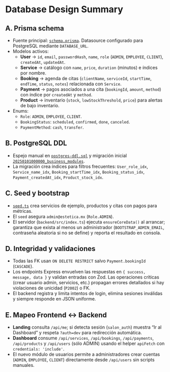 # Database Design Summary

## A. Prisma schema
- Fuente principal: [`schema.prisma`](./schema.prisma). Datasource configurado para PostgreSQL mediante `DATABASE_URL`.
- Modelos activos:
  - **User** → `id`, `email`, `passwordHash`, `name`, `role` (`ADMIN`, `EMPLOYEE`, `CLIENT`), `createdAt`, `updatedAt`.
  - **Service** → catálogo con `name`, `price`, `duration` (minutos) e índices por nombre.
  - **Booking** → agenda de citas (`clientName`, `serviceId`, `startTime`, `endTime`, `status`, `notes`) relacionada con `Service`.
  - **Payment** → pagos asociados a una cita (`bookingId`, `amount`, `method`) con índice por `createdAt` y `method`.
  - **Product** → inventario (`stock`, `lowStockThreshold`, `price`) para alertas de bajo inventario.
- Enums:
  - `Role`: `ADMIN`, `EMPLOYEE`, `CLIENT`.
  - `BookingStatus`: `scheduled`, `confirmed`, `done`, `canceled`.
  - `PaymentMethod`: `cash`, `transfer`.

## B. PostgreSQL DDL
- Espejo manual en [`postgres-ddl.sql`](./postgres-ddl.sql) y migración inicial [`20250101000000_business_modules`](./migrations/20250101000000_business_modules/migration.sql).
- La migración crea índices para filtros frecuentes: `User_role_idx`, `Service_name_idx`, `Booking_startTime_idx`, `Booking_status_idx`, `Payment_createdAt_idx`, `Product_stock_idx`.

## C. Seed y bootstrap
- [`seed.ts`](./seed.ts) crea servicios de ejemplo, productos y citas con pagos para métricas.
- El `seed` asegura `admin@estetica.mx` (`Role.ADMIN`).
- El servidor (`backend/src/index.ts`) ejecuta `ensureCoreData()` al arrancar; garantiza que exista al menos un administrador (`BOOTSTRAP_ADMIN_EMAIL`, contraseña aleatoria si no se define) y reporta el resultado en consola.

## D. Integridad y validaciones
- Todas las FK usan `ON DELETE RESTRICT` salvo `Payment.bookingId` (`CASCADE`).
- Los endpoints Express envuelven las respuestas en `{ success, message, data }` y validan entradas con Zod. Las operaciones críticas (crear usuario admin, servicios, etc.) propagan errores detallados si hay violaciones de unicidad (`P2002`) o FK.
- El backend registra y limita intentos de login, elimina sesiones inválidas y siempre responde en JSON uniforme.

## E. Mapeo Frontend ↔ Backend
- **Landing** consulta `/api/me`; si detecta sesión (`salon_auth`) muestra “Ir al Dashboard” y respeta `?auth=dev` para redirección automática.
- **Dashboard** consume `/api/services`, `/api/bookings`, `/api/payments`, `/api/products` y `/api/users` (sólo ADMIN) usando el helper `apiFetch` con `credentials: 'include'`.
- El nuevo módulo de usuarios permite a administradores crear cuentas (`ADMIN`, `EMPLOYEE`, `CLIENT`) directamente desde `/api/users` sin scripts manuales.
